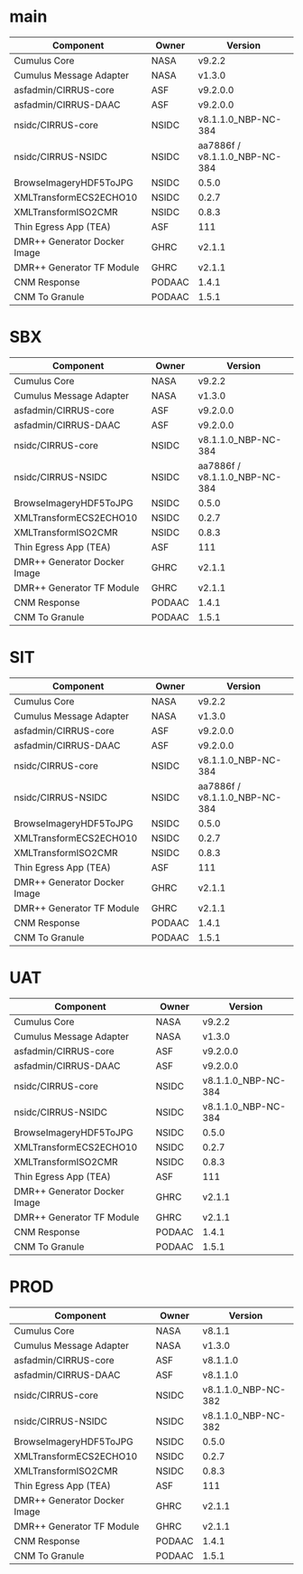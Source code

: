 # main

| Component | Owner | Version |
| -- | -- | -- |
| Cumulus Core | NASA | v9.2.2 |
| Cumulus Message Adapter | NASA | v1.3.0 |
| asfadmin/CIRRUS-core | ASF | v9.2.0.0 |
| asfadmin/CIRRUS-DAAC | ASF | v9.2.0.0 |
| nsidc/CIRRUS-core | NSIDC | v8.1.1.0_NBP-NC-384 |
| nsidc/CIRRUS-NSIDC | NSIDC | aa7886f / v8.1.1.0_NBP-NC-384 |
| BrowseImageryHDF5ToJPG | NSIDC | 0.5.0 |
| XMLTransformECS2ECHO10 | NSIDC | 0.2.7 |
| XMLTransformISO2CMR | NSIDC | 0.8.3 |
| Thin Egress App (TEA) | ASF | 111 |
| DMR++ Generator Docker Image | GHRC | v2.1.1 |
| DMR++ Generator TF Module | GHRC | v2.1.1 |
| CNM Response | PODAAC | 1.4.1 |
| CNM To Granule | PODAAC | 1.5.1 |

# SBX

| Component | Owner | Version |
| -- | -- | -- |
| Cumulus Core | NASA | v9.2.2 |
| Cumulus Message Adapter | NASA | v1.3.0 |
| asfadmin/CIRRUS-core | ASF | v9.2.0.0 |
| asfadmin/CIRRUS-DAAC | ASF | v9.2.0.0 |
| nsidc/CIRRUS-core | NSIDC | v8.1.1.0_NBP-NC-384 |
| nsidc/CIRRUS-NSIDC | NSIDC | aa7886f / v8.1.1.0_NBP-NC-384 |
| BrowseImageryHDF5ToJPG | NSIDC | 0.5.0 |
| XMLTransformECS2ECHO10 | NSIDC | 0.2.7 |
| XMLTransformISO2CMR | NSIDC | 0.8.3 |
| Thin Egress App (TEA) | ASF | 111 |
| DMR++ Generator Docker Image | GHRC | v2.1.1 |
| DMR++ Generator TF Module | GHRC | v2.1.1 |
| CNM Response | PODAAC | 1.4.1 |
| CNM To Granule | PODAAC | 1.5.1 |

# SIT

| Component | Owner | Version |
| -- | -- | -- |
| Cumulus Core | NASA | v9.2.2 |
| Cumulus Message Adapter | NASA | v1.3.0 |
| asfadmin/CIRRUS-core | ASF | v9.2.0.0 |
| asfadmin/CIRRUS-DAAC | ASF | v9.2.0.0 |
| nsidc/CIRRUS-core | NSIDC | v8.1.1.0_NBP-NC-384 |
| nsidc/CIRRUS-NSIDC | NSIDC | aa7886f / v8.1.1.0_NBP-NC-384 |
| BrowseImageryHDF5ToJPG | NSIDC | 0.5.0 |
| XMLTransformECS2ECHO10 | NSIDC | 0.2.7 |
| XMLTransformISO2CMR | NSIDC | 0.8.3 |
| Thin Egress App (TEA) | ASF | 111 |
| DMR++ Generator Docker Image | GHRC | v2.1.1 |
| DMR++ Generator TF Module | GHRC | v2.1.1 |
| CNM Response | PODAAC | 1.4.1 |
| CNM To Granule | PODAAC | 1.5.1 |

# UAT

| Component | Owner | Version |
| -- | -- | -- |
| Cumulus Core | NASA | v9.2.2 |
| Cumulus Message Adapter | NASA | v1.3.0 |
| asfadmin/CIRRUS-core | ASF | v9.2.0.0 |
| asfadmin/CIRRUS-DAAC | ASF | v9.2.0.0 |
| nsidc/CIRRUS-core | NSIDC | v8.1.1.0_NBP-NC-384 |
| nsidc/CIRRUS-NSIDC | NSIDC | v8.1.1.0_NBP-NC-384 |
| BrowseImageryHDF5ToJPG | NSIDC | 0.5.0 |
| XMLTransformECS2ECHO10 | NSIDC | 0.2.7 |
| XMLTransformISO2CMR | NSIDC | 0.8.3 |
| Thin Egress App (TEA) | ASF | 111 |
| DMR++ Generator Docker Image | GHRC | v2.1.1 |
| DMR++ Generator TF Module | GHRC | v2.1.1 |
| CNM Response | PODAAC | 1.4.1 |
| CNM To Granule | PODAAC | 1.5.1 |

# PROD

| Component | Owner | Version |
| -- | -- | -- |
| Cumulus Core | NASA | v8.1.1 |
| Cumulus Message Adapter | NASA | v1.3.0 |
| asfadmin/CIRRUS-core | ASF | v8.1.1.0 |
| asfadmin/CIRRUS-DAAC | ASF | v8.1.1.0 |
| nsidc/CIRRUS-core | NSIDC | v8.1.1.0_NBP-NC-382 |
| nsidc/CIRRUS-NSIDC | NSIDC | v8.1.1.0_NBP-NC-382 |
| BrowseImageryHDF5ToJPG | NSIDC | 0.5.0 |
| XMLTransformECS2ECHO10 | NSIDC | 0.2.7 |
| XMLTransformISO2CMR | NSIDC | 0.8.3 |
| Thin Egress App (TEA) | ASF | 111 |
| DMR++ Generator Docker Image | GHRC | v2.1.1 |
| DMR++ Generator TF Module | GHRC | v2.1.1 |
| CNM Response | PODAAC | 1.4.1 |
| CNM To Granule | PODAAC | 1.5.1 |